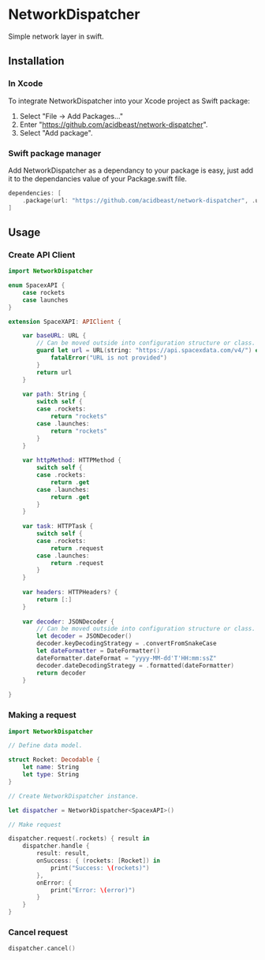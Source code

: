 # NetworkDispatcher

Simple network layer in swift.

## Installation

### In Xcode

To integrate NetworkDispatcher into your Xcode project as Swift package:

1. Select "File -> Add Packages..."
2. Enter "https://github.com/acidbeast/network-dispatcher".
3. Select "Add package".

### Swift package manager

Add NetworkDispatcher as a dependancy to your package is easy, just add it to the dependancies value of your Package.swift file.

```swift
dependencies: [
    .package(url: "https://github.com/acidbeast/network-dispatcher", .upToNextMajor(from: "1.0.0"))
]
```

## Usage

### Create API Client

```swift
import NetworkDispatcher

enum SpacexAPI {
    case rockets
    case launches
}

extension SpaceXAPI: APIClient {

    var baseURL: URL {
        // Can be moved outside into configuration structure or class.
        guard let url = URL(string: "https://api.spacexdata.com/v4/") else {
            fatalError("URL is not provided")
        }
        return url
    }
    
    var path: String {
        switch self {
        case .rockets:
            return "rockets"
        case .launches:
            return "rockets"
        }
    }
    
    var httpMethod: HTTPMethod {
        switch self {
        case .rockets:
            return .get
        case .launches:
            return .get
        }
    }
    
    var task: HTTPTask {
        switch self {
        case .rockets:
            return .request
        case .launches:
            return .request
        }
    }
    
    var headers: HTTPHeaders? {
        return [:]
    }
    
    var decoder: JSONDecoder {
        // Can be moved outside into configuration structure or class.
        let decoder = JSONDecoder()
        decoder.keyDecodingStrategy = .convertFromSnakeCase
        let dateFormatter = DateFormatter()
        dateFormatter.dateFormat = "yyyy-MM-dd'T'HH:mm:ssZ"
        decoder.dateDecodingStrategy = .formatted(dateFormatter)
        return decoder
    }
    
}

```

### Making a request

```swift
import NetworkDispatcher

// Define data model.

struct Rocket: Decodable {
    let name: String
    let type: String
}

// Create NetworkDispatcher instance.

let dispatcher = NetworkDispatcher<SpacexAPI>()

// Make request

dispatcher.request(.rockets) { result in 
    dispatcher.handle {
        result: result,
        onSuccess: { (rockets: [Rocket]) in 
            print("Success: \(rockets)")
        },
        onError: { 
            print("Error: \(error)")
        }
    }
}

```

### Cancel request

```swift
dispatcher.cancel()
```


